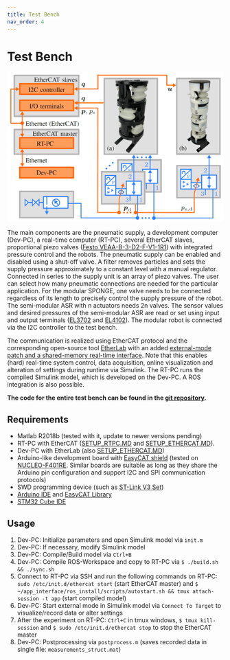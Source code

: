 ```yaml
---
title: Test Bench
nav_order: 4
---
```


# Test Bench
<p align="center">
<img src="images/../../images/testbench_architecture.png" width=600>
</p>

The main components are the pneumatic supply, a development computer (Dev-PC), a real-time computer (RT-PC), several EtherCAT slaves, proportional piezo valves ([Festo VEAA-B-3-D2-F-V1-1R1](https://www.festo.com/de/en/a/8046892/)) with integrated pressure control and the robots. The pneumatic supply can be enabled and disabled using a shut-off valve. A filter removes particles and sets the supply pressure approximately to a constant level with a manual regulator. Connected in series to the supply unit is an array of piezo valves. The user can select how many pneumatic connections are needed for the particular application. For the modular SPONGE, one valve needs to be connected regardless of its length to precisely control the supply pressure of the robot. The semi-modular ASR with n actuators needs 2n valves. The sensor values and desired pressures of the semi-modular ASR are read or set using input and output terminals ([EL3702](https://www.beckhoff.com/en-us/products/i-o/ethercat-terminals/el3xxx-analog-input/el3702.html) and [EL4102](https://www.beckhoff.com/en-us/products/i-o/ethercat-terminals/el4xxx-analog-output/el4102.html)). The modular robot is connected via the I2C controller to the test bench.

The communication is realized using EtherCAT protocol and the corresponding open-source tool [EtherLab](https://etherlab.org/) with an added [external-mode patch and a shared-memory real-time interface](https://github.com/SchapplM/etherlab-examples). Note that this enables (hard) real-time system control, data acquisition, online visualization and alteration of settings during runtime via Simulink. The RT-PC runs the compiled Simulink model, which is developed on the Dev-PC. A ROS integration is also possible.

**The code for the entire test bench can be found in the [git repository](https://github.com/tlhabich/sponge/tree/main/test_bench/software).**

## Requirements
- Matlab R2018b (tested with it, update to newer versions pending)
- RT-PC with EtherCAT ([SETUP_RTPC.MD](https://github.com/SchapplM/etherlab-examples/blob/master/SETUP_RTPC.MD) and [SETUP_ETHERCAT.MD](https://github.com/SchapplM/etherlab-examples/blob/master/SETUP_ETHERCAT.MD)).
- Dev-PC with EtherLab (also [SETUP_ETHERCAT.MD](https://github.com/SchapplM/etherlab-examples/blob/master/SETUP_ETHERCAT.MD))
- Arduino-like development board  with [EasyCAT shield](https://www.bausano.net/shop/en/home/16-arduino-ethercat.html) (tested on [NUCLEO-F401RE](https://www.mouser.de/ProductDetail/STMicroelectronics/NUCLEO-F401RE?qs=sGAEpiMZZMuqBwn8WqcFUv%2FX0DKhApUpi46qP7WpjrffIid8Wo1rTg%3D%3D). Similar boards are suitable as long as they share the Arduino pin configuration and support I2C and SPI communication protocols)
- SWD programming device (such as [ST-Link V3 Set](https://www.mouser.de/ProductDetail/STMicroelectronics/STLINK-V3SET?qs=qSfuJ%252bfl%2Fd5d4WYsOW6M6w%3D%3D))
- [Arduino IDE](https://www.arduino.cc/) and [EasyCAT Library](https://www.bausano.net/en/hardware/easycat.html)
- [STM32 Cube IDE](https://www.st.com/en/development-tools/stm32cubeide.html#get-software)

## Usage
1. Dev-PC: Initialize parameters and open Simulink model via ``init.m``
2. Dev-PC: If necessary, modify Simulink model
3. Dev-PC: Compile/Build model via ``Ctrl+B``
4. Dev-PC: Compile ROS-Workspace and copy to RT-PC via ``$ ./build.sh && ./sync.sh``
5. Connect to RT-PC via SSH and run the following commands on RT-PC: ``sudo /etc/init.d/ethercat start`` (start EtherCAT master) and ``$ ~/app_interface/ros_install/scripts/autostart.sh && tmux attach-session -t app`` (start compiled model)
6. Dev-PC: Start external mode in Simulink model via ``Connect To Target`` to visualize/record data or alter settings
7. After the experiment on RT-PC: ``Ctrl+C`` in tmux windows, ``$ tmux kill-session`` and ``$ sudo /etc/init.d/ethercat stop`` to stop the EtherCAT master
8. Dev-PC: Postprocessing via ``postprocess.m`` (saves recorded data in single file: ``measurements_struct.mat``)
